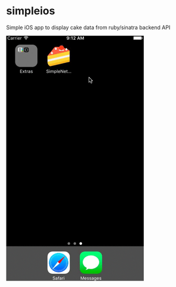 simpleios
=========

Simple iOS app to display cake data from ruby/sinatra backend API


![alt text](https://github.com/lousanna/simpleios/blob/master/cakeapp.gif "Cakes")

